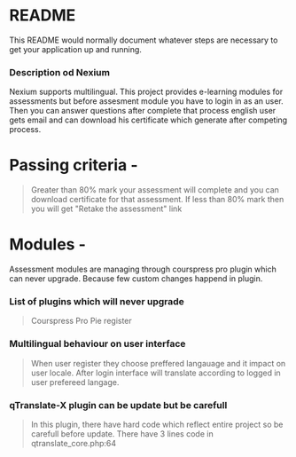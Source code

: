 # README #

This README would normally document whatever steps are necessary to get your application up and running.

### Description od Nexium ###
Nexium supports multilingual. This project provides e-learning modules for assessments but before assesment module you have to login in as an user. 
Then you can answer questions after complete that process english user gets email and can download his certificate which generate after competing process.

# Passing criteria - #
 > Greater than 80% mark your assessment will complete and you can download certificate for that assessment.
 > If less than 80% mark then you will get "Retake the assessment" link

# Modules - #
   Assessment modules are managing through courspress pro plugin which can never upgrade. Because few custom changes happend in plugin.

### List of plugins which will never upgrade ###
  > Courspress Pro
  > Pie register

### Multilingual behaviour on user interface ###
 > When user register they choose preffered langauage and it impact on user locale.
 > After login interface will translate according to logged in user prefereed langage.
   
### qTranslate-X plugin can be update but be carefull ###
  > In this plugin, there have hard code which reflect entire project so be carefull before update.
  > There have 3 lines code in qtranslate_core.php:64

